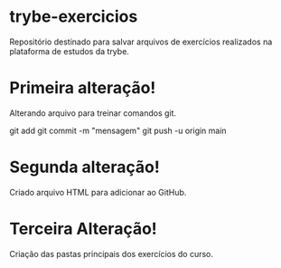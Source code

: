 # trybe-exercicios
Repositório destinado para salvar arquivos de exercícios realizados na plataforma de estudos da trybe.

# Primeira alteração!

Alterando arquivo para treinar comandos git.

git add
git commit -m "mensagem"
git push -u origin main

# Segunda alteração!

Criado arquivo HTML para adicionar ao GitHub.

# Terceira Alteração!

Criação das pastas principais dos exercícios do curso.